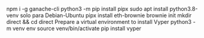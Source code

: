 npm i -g ganache-cli
python3 -m pip install pipx
sudo apt install python3.8-venv solo para Debian-Ubuntu
pipx install eth-brownie
brownie init
mkdir direct && cd direct
Prepare a virtual environment to install Vyper
python3 -m venv env
source venv/bin/activate
pip install vyper
